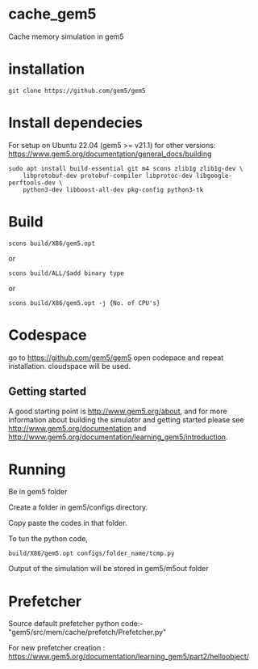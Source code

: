 # cache_gem5
Cache memory simulation in gem5


# installation

```
git clone https://github.com/gem5/gem5
```

# Install dependecies
For setup on Ubuntu 22.04 (gem5 >= v21.1)
for other versions: https://www.gem5.org/documentation/general_docs/building
```
sudo apt install build-essential git m4 scons zlib1g zlib1g-dev \
    libprotobuf-dev protobuf-compiler libprotoc-dev libgoogle-perftools-dev \
    python3-dev libboost-all-dev pkg-config python3-tk
```

# Build

```
scons build/X86/gem5.opt
```
or 
```
scons build/ALL/$add binary type
```
or
```
scons build/X86/gem5.opt -j {No. of CPU's}
```

# Codespace

go to https://github.com/gem5/gem5 open codepace and repeat installation.
cloudspace will be used.

## Getting started

A good starting point is <http://www.gem5.org/about>, and for
more information about building the simulator and getting started
please see <http://www.gem5.org/documentation> and
<http://www.gem5.org/documentation/learning_gem5/introduction>.


# Running
Be in gem5 folder<br>

Create a folder in gem5/configs directory.<br>

Copy paste the codes in that folder.<br>

To tun the python code,
```
build/X86/gem5.opt configs/folder_name/tcmp.py
```

Output of the simulation will be stored in gem5/m5out folder

# Prefetcher

Source default prefetcher python code:-  "gem5/src/mem/cache/prefetch/Prefetcher.py" <br>

For new prefetcher creation : https://www.gem5.org/documentation/learning_gem5/part2/helloobject/  <br>




